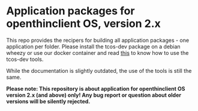 Application packages for openthinclient OS, version 2.x
==============

This repo provides the recipers for building all application packages - one application per folder. 
Please install the tcos-dev package on a debian wheezy or use our docker container and read [this](http://openthinclient.org/Packaging%20Tutorial?structure=#2_create_OTC_Packages) 
to know how to use the tcos-dev tools.

While the documentation is slightly outdated, the use of the tools is still the same.

**Please note: This repository is about application for openthinclient OS version 2.x (and above) only!
Any bug report or question about older versions will be silently rejected.**



